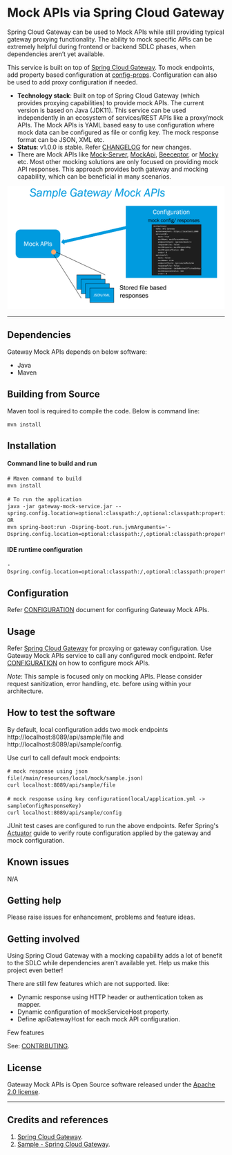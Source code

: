 # Mock APIs via Spring Cloud Gateway

Spring Cloud Gateway can be used to Mock APIs while still providing typical gateway proxying functionality. The ability to mock specific APIs can be extremely helpful during frontend or backend SDLC phases, when dependencies aren’t yet available.

This service is built on top of [Spring Cloud Gateway](https://cloud.spring.io/spring-cloud-gateway/reference/html/). To mock endpoints, add property based configuration at [config-props](). Configuration can also be used to add proxy configuration if needed.

  - **Technology stack**: Built on top of Spring Cloud Gateway (which provides proxying capabilities) to provide mock APIs. The current version is based on Java (JDK11).
    This service can be used independently in an ecosystem of services/REST APIs like a proxy/mock APIs.
    The Mock APIs is YAML based easy to use configuration where mock data can be configured as file or config key. The mock response format can be JSON, XML etc. 
  - **Status**:  v1.0.0 is stable. Refer [CHANGELOG](CHANGELOG.md) for new changes.
  - There are Mock APIs like [Mock-Server](https://www.mock-server.com/), [MockApi](https://mockapi.io/), [Beeceptor](https://beeceptor.com/), or [Mocky](https://designer.mocky.io/) etc.
    Most other mocking solutions are only focused on providing mock API responses. This approach provides both gateway and mocking capability, which can be beneficial in many scenarios.
    
![img.png](img.png)

---

## Dependencies

Gateway Mock APIs depends on below software:
- Java
- Maven

## Building from Source

Maven tool is required to compile the code. Below is command line:
```shell
mvn install
```

## Installation

#### Command line to build and run
```
# Maven command to build
mvn install

# To run the application
java -jar gateway-mock-service.jar --spring.config.location=optional:classpath:/,optional:classpath:properties/local/,optional:classpath:mock/
OR
mvn spring-boot:run -Dspring-boot.run.jvmArguments='-Dspring.config.location=optional:classpath:/,optional:classpath:properties/local/,optional:classpath:mock/'
```
#### IDE runtime configuration

```
-Dspring.config.location=optional:classpath:/,optional:classpath:properties/local/,optional:classpath:mock/
```

## Configuration

Refer [CONFIGURATION](CONFIGURATION.md) document for configuring Gateway Mock APIs.

## Usage

Refer [Spring Cloud Gateway](https://spring.io/projects/spring-cloud-gateway) for proxying or gateway configuration.
Use Gateway Mock APIs service to call any configured mock endpoint. Refer [CONFIGURATION](CONFIGURATION.md) on how to configure mock APIs.

_Note_: This sample is focused only on mocking APIs. Please consider request sanitization, error handling, etc. before using within your architecture.

## How to test the software

By default, local configuration adds two mock endpoints http://localhost:8089/api/sample/file and http://localhost:8089/api/sample/config.

Use curl to call default mock endpoints:
```shell
# mock response using json file(/main/resources/local/mock/sample.json)
curl localhost:8089/api/sample/file

# mock response using key configuration(local/application.yml -> sampleConfigResponseKey)
curl localhost:8089/api/sample/config
```
JUnit test cases are configured to run the above endpoints. Refer Spring's [Actuator](https://cloud.spring.io/spring-cloud-gateway/multi/multi__actuator_api.html) guide to verify route configuration applied by the gateway and mock configuration.

## Known issues

N/A

## Getting help

Please raise issues for enhancement, problems and feature ideas.

## Getting involved

Using Spring Cloud Gateway with a mocking capability adds a lot of benefit to the SDLC while dependencies aren’t available yet.
Help us make this project even better!

There are still few features which are not supported. like:
- Dynamic response using HTTP header or authentication token as mapper.
- Dynamic configuration of mockServiceHost property.
- Define apiGatewayHost for each mock API configuration.

Few features 

See: [CONTRIBUTING](CONTRIBUTING.md).

## License
Gateway Mock APIs is Open Source software released under the [Apache 2.0 license](https://www.apache.org/licenses/LICENSE-2.0.html).

----

## Credits and references

1. [Spring Cloud Gateway](https://cloud.spring.io/spring-cloud-gateway/reference/html/).
2. [Sample - Spring Cloud Gateway](https://github.com/spring-cloud-samples/spring-cloud-gateway-sample).

